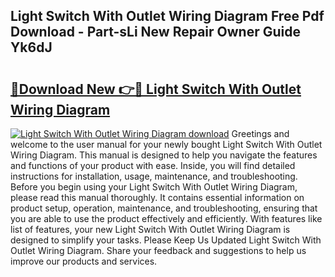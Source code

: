 ## Light Switch With Outlet Wiring Diagram Free Pdf Download - Part-sLi New Repair Owner Guide Yk6dJ

# <h2><a href="http://dfrn8lr.blite.top/?on=Light+Switch+With+Outlet+Wiring+Diagram">🔗Download New 👉🔴 Light Switch With Outlet Wiring Diagram</a></h2>

[![Light Switch With Outlet Wiring Diagram download](https://i.imgur.com/lujVjoI.png)](http://dfrn8lr.blite.top/?on=Light+Switch+With+Outlet+Wiring+Diagram)
Greetings and welcome to the user manual for your newly bought Light Switch With Outlet Wiring Diagram. This manual is designed to help you navigate the features and functions of your product with ease. Inside, you will find detailed instructions for installation, usage, maintenance, and troubleshooting. Before you begin using your Light Switch With Outlet Wiring Diagram, please read this manual thoroughly. It contains essential information on product setup, operation, maintenance, and troubleshooting, ensuring that you are able to use the product effectively and efficiently. With features like list of features, your new Light Switch With Outlet Wiring Diagram is designed to simplify your tasks. Please Keep Us Updated Light Switch With Outlet Wiring Diagram. Share your feedback and suggestions to help us improve our products and services.
